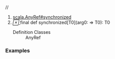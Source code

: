 //
<ol>
<li><a href="https://www.scala-lang.org/api/2.12.3/scala/collection/immutable/List.html#synchronized[T0](x$1:=>T0):T0">scala.AnyRef#synchronized</a></li>
<li name="scala.AnyRef#synchronized" visbl="pub" class="indented0 " data-isabs="false" fullcomment="yes" group="Ungrouped"> <a id="synchronized[T0](x$1:=>T0):T0"></a><a id="synchronized[T0](⇒T0):T0"></a> <span class="permalink"> <a href="../../../scala/collection/immutable/List.html#synchronized[T0](x$1:=>T0):T0" title="Permalink"> <i class="material-icons"></i> </a> </span> <span class="modifier_kind"> <span class="modifier">final </span> <span class="kind">def</span> </span> <span class="symbol"> <span class="name">synchronized</span><span class="tparams">[<span name="T0">T0</span>]</span><span class="params">(<span name="arg0">arg0: ⇒ <span class="extype" name="java.lang.AnyRef.synchronized.T0">T0</span></span>)</span><span class="result">: <span class="extype" name="java.lang.AnyRef.synchronized.T0">T0</span></span> </span> 
 <div class="fullcomment">
  <dl class="attributes block"> 
   <dt>
    Definition Classes
   </dt>
   <dd>
    AnyRef
   </dd>
  </dl>
 </div> </li>
        </ol>


### Examples





























